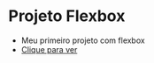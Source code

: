 # Projeto Flexbox
 - Meu primeiro projeto com flexbox 
 - [Clique para ver](https://rodriwho.github.io/projeto-flexbox/flex-projeto/index.html)
